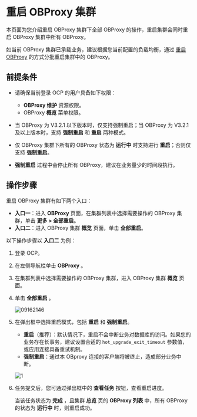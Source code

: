 # 重启 OBProxy 集群

本页面为您介绍重启 OBProxy 集群下全部 OBProxy 的操作，重启集群会同时重启 OBProxy 集群中所有 OBProxy。

如当前 OBProxy 集群已承载业务，建议根据您当前配置的负载均衡，通过 [重启 OBProxy](../400.manage-a-obproxy-server/400.restart-an-obproxy.md) 的方式分批重启集群中的 OBProxy。

## 前提条件

* 请确保当前登录 OCP 的用户具备如下权限：

  * **OBProxy 维护** 资源权限。
  * OBProxy **概览** 菜单权限。

* 当 OBProxy 为 V3.2.1 以下版本时，仅支持强制重启；当 OBProxy 为 V3.2.1 及以上版本时，支持 **强制重启** 和 **重启** 两种模式。

* 仅 OBProxy 集群下所有的 OBProxy 状态为 **运行中** 时支持进行 **重启**；否则仅支持 **强制重启**。

* **强制重启** 过程中会停止所有 OBProxy，建议在业务量少的时间段执行。

## 操作步骤

重启 OBProxy 集群有如下两个入口：

* **入口一**：进入 **OBProxy** 页面，在集群列表中选择需要操作的 OBProxy 集群，单击 **更多 > 全部重启**。
* **入口二**：进入 OBProxy 集群 **概览** 页面，单击 **全部重启**。

以下操作步骤以 **入口二** 为例：

1. 登录 OCP。

2. 在左侧导航栏单击 **OBProxy** 。

3. 在集群列表中选择需要操作的 OBProxy 集群，进入 OBProxy 集群 **概览** 页面。

4. 单击 **全部重启** 。

   ![09162146](https://obbusiness-private.oss-cn-shanghai.aliyuncs.com/doc/img/ocp/422/%E5%85%A8%E9%83%A8%E9%87%8D%E5%90%AF.png)

5. 在弹出框中选择重启模式，包括 **重启** 和 **强制重启**。

   * **重启**（推荐）：默认情况下，重启不会中断业务对数据库的访问。如果您的业务存在长事务，建议设置合适的 `hot_upgrade_exit_timeout` 参数值，或应用连接具备重试机制。
   * **强制重启**：通过本 OBproxy 连接的客户端将被终止，造成部分业务中断。

   ![1](https://obbusiness-private.oss-cn-shanghai.aliyuncs.com/doc/img/ocp/421/%E9%87%8D%E5%90%AFobproxy%E9%9B%86%E7%BE%A4.png)

6. 任务提交后，您可通过弹出框中的 **查看任务** 按钮，查看重启进度。

   当该任务状态为 **完成** ，且集群 **总览** 页的 **OBProxy 列表** 中，所有 OBProxy 的状态为 **运行中** 时，则重启成功。
